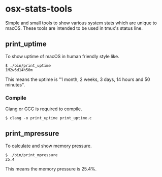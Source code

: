 # osx-stats-tools
Simple and small tools to show various system stats which are unique to macOS.
These tools are intended to be used in tmux's status line.

## print_uptime
To show uptime of macOS in human friendly style like.

```
$ ./bin/print_uptime
1M2w3d14h50m
```
This means the uptime is "1 month, 2 weeks, 3 days, 14 hours and 50 minutes".

### Compile
Clang or GCC is required to compile.

```
$ clang -o print_uptime print_uptime.c
```

## print_mpressure
To calculate and show memory pressure.
```
$ ./bin/print_mpressure
25.4
```
This means the memory pressure is 25.4%.
